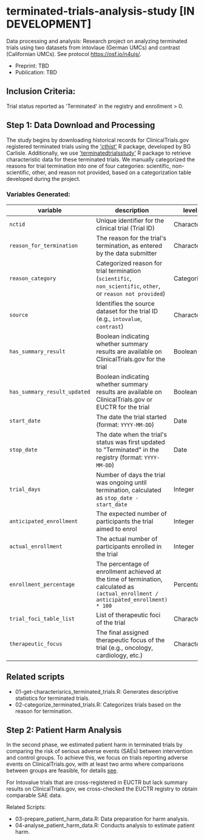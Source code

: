# terminated-trials-analysis-study [IN DEVELOPMENT]
Data processing and analysis: Research project on analyzing terminated trials using two datasets from intovlaue (German UMCs) and contrast (Californian UMCs). See protocol https://osf.io/n4ujs/.

- Preprint: TBD
- Publication: TBD

## Inclusion Criteria:
Trial status reported as 'Terminated' in the registry and enrollment > 0.

## Step 1: Data Download and Processing
The study begins by downloading historical records for ClinicalTrials.gov registered terminated trials using the ['cthist'](https://github.com/bgcarlisle/cthist) R package, developed by BG Carlisle. Additionally, we use ['terminatedtrialsstudy'](https://github.com/sama9767/terminated-trials-study/tree/main) R package to retrieve characteristic data for these terminated trials. We manually categorized the reasons for trial termination into one of four categories: scientific, non-scientific, other, and reason not provided, based on a categorization table developed during the project.

### Variables Generated:
| variable               | description                                                                                                    | level         |
|------------------------|----------------------------------------------------------------------------------------------------------------|---------------|
| `nctid`                | Unique identifier for the clinical trial (Trial ID)                                                            | Character     |
| `reason_for_termination`| The reason for the trial's termination, as entered by the data submitter                                       | Character          |
| `reason_category`      | Categorized reason for trial termination (`scientific`, `non_scientific`, `other`, or `reason not provided`)   | Categorical   |
| `source`               | Identifies the source dataset for the trial ID (e.g., `intovalue`, `contrast`)                                 | Character     |
| `has_summary_result`   | Boolean indicating whether summary results are available on ClinicalTrials.gov for the trial                   | Boolean       |
| `has_summary_result_updated`| Boolean indicating whether summary results are available on ClinicalTrials.gov or EUCTR for the trial |Boolean|
| `start_date`           | The date the trial started (format: `YYYY-MM-DD`)                                                              | Date          |
| `stop_date`            | The date when the trial's status was first updated to "Terminated" in the registry (format: `YYYY-MM-DD`)      | Date          |
| `trial_days`           | Number of days the trial was ongoing until termination, calculated as `stop_date - start_date`                 | Integer       |
| `anticipated_enrollment`| The expected number of participants the trial aimed to enrol                                                  | Integer       |
| `actual_enrollment`    | The actual number of participants enrolled in the trial                                                        | Integer       |
| `enrollment_percentage`| The percentage of enrollment achieved at the time of termination, calculated as `(actual_enrollment / anticipated_enrollment) * 100` | Percentage |
|`trial_foci_table_list`| List of therapeutic foci of the trial | Character|
| `therapeutic_focus`    | The final assigned therapeutic focus of the trial (e.g., oncology, cardiology, etc.)                                          | Character     |

## Related scripts
- 01-get-characterisrics_terminated_trials.R: Generates descriptive statistics for terminated trials.
- 02-categorize_terminated_trials.R: Categorizes trials based on the reason for termination.


## Step 2: Patient Harm Analysis
In the second phase, we estimated patient harm in terminated trials by comparing the risk of serious adverse events (SAEs) between intervention and control groups. To achieve this, we focus on trials reporting adverse events on ClinicalTrials.gov, with at least two arms where comparisons between groups are feasible, for details [see](https://charitede.sharepoint.com/:w:/r/sites/ClinicalResearchAGStrech-IntoValueTerminatedTrialsStudy/Shared%20Documents/The%20Terminated%20Trials%20Study/03_SAE-data-and-analysis/Terminated-Trial-Risk-Protocol.docx?d=w5a70c8271d6c4ed4930bc0cd43cce2cd&csf=1&web=1&e=ogrA7Z).

For Intovalue trials that are cross-registered in EUCTR but lack summary results on ClinicalTrials.gov, we cross-checked the EUCTR registry to obtain comparable SAE data.

Related Scripts:
- 03-prepare_patient_harm_data.R: Data preparation for harm analysis.
- 04-analyse_patient_harm_data.R: Conducts analysis to estimate patient harm.

